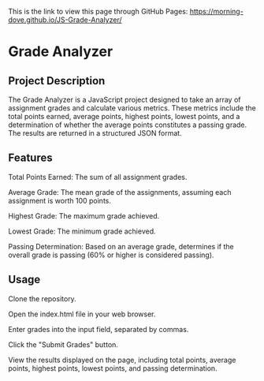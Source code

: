 This is the link to view this page through GitHub Pages: https://morning-dove.github.io/JS-Grade-Analyzer/
# Grade Analyzer

## Project Description

The Grade Analyzer is a JavaScript project designed to take an array of assignment grades and calculate various metrics. These metrics include the total points earned, average points, highest points, lowest points, and a determination of whether the average points constitutes a passing grade. The results are returned in a structured JSON format.

## Features

Total Points Earned: The sum of all assignment grades.

Average Grade: The mean grade of the assignments, assuming each assignment is worth 100 points.

Highest Grade: The maximum grade achieved.

Lowest Grade: The minimum grade achieved.

Passing Determination: Based on an average grade, determines if the overall grade is passing (60% or higher is considered passing).

## Usage

Clone the repository.

Open the index.html file in your web browser.

Enter grades into the input field, separated by commas.

Click the "Submit Grades" button.

View the results displayed on the page, including total points, average points, highest points, lowest points, and passing determination.


